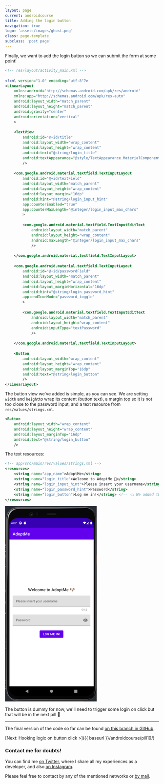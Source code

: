 ```yaml
---
layout: page
current: androidcourse
title: Adding the login button
navigation: true
logo: 'assets/images/ghost.png'
class: page-template
subclass: 'post page'
---
```


Finally, we want to add the login button so we can submit the form at some point!

```xml
<!-- res/layout/activity_main.xml -->

<?xml version="1.0" encoding="utf-8"?>
<LinearLayout
    xmlns:android="http://schemas.android.com/apk/res/android"
    xmlns:app="http://schemas.android.com/apk/res-auto"
    android:layout_width="match_parent"
    android:layout_height="match_parent"
    android:gravity="center"
    android:orientation="vertical"
    >

    <TextView
        android:id="@+id/title"
        android:layout_width="wrap_content"
        android:layout_height="wrap_content"
        android:text="@string/login_title"
        android:textAppearance="@style/TextAppearance.MaterialComponents.Headline6"
        />

    <com.google.android.material.textfield.TextInputLayout
        android:id="@+id/textField"
        android:layout_width="match_parent"
        android:layout_height="wrap_content"
        android:layout_margin="16dp"
        android:hint="@string/login_input_hint"
        app:counterEnabled="true"
        app:counterMaxLength="@integer/login_input_max_chars"
        >

        <com.google.android.material.textfield.TextInputEditText
            android:layout_width="match_parent"
            android:layout_height="wrap_content"
            android:maxLength="@integer/login_input_max_chars"
            />

    </com.google.android.material.textfield.TextInputLayout>

    <com.google.android.material.textfield.TextInputLayout
        android:id="@+id/passwordField"
        android:layout_width="match_parent"
        android:layout_height="wrap_content"
        android:layout_marginHorizontal="16dp"
        android:hint="@string/login_password_hint"
        app:endIconMode="password_toggle"
        >

        <com.google.android.material.textfield.TextInputEditText
            android:layout_width="match_parent"
            android:layout_height="wrap_content"
            android:inputType="textPassword"
            />

    </com.google.android.material.textfield.TextInputLayout>

    <Button
        android:layout_width="wrap_content"
        android:layout_height="wrap_content"
        android:layout_marginTop="16dp"
        android:text="@string/login_button"
        />
</LinearLayout>
```

The button view we've added is simple, as you can see. We are setting `width` and `height`to wrap its content (button text), a margin top so it is not too close to the password input, and a text resource from `res/values/strings.xml`.

```xml
<Button
    android:layout_width="wrap_content"
    android:layout_height="wrap_content"
    android:layout_marginTop="16dp"
    android:text="@string/login_button"
    />
```

The text resources:

```xml
<!-- app/src/main/res/values/strings.xml -->
<resources>
    <string name="app_name">AdoptMe</string>
    <string name="login_title">Welcome to AdoptMe 🐶</string>
    <string name="login_input_hint">Please insert your username</string>
    <string name="login_password_hint">Password</string>
    <string name="login_button">Log me in!</string> <!-- 👈 We added this one -->
</resources>
```

<img src="../../assets/images/login button.png" alt="Android Studio" style="width:300px;">

The button is dummy for now, we'll need to trigger some login on click but that will be in the next pill 💊

---

The final version of the code so far can be found [on this branch in GitHub](https://github.com/JorgeCastilloPrz/ultimateandroidcourse/tree/pill18).

[Next: Hooking logic on button click >]({{ baseurl }}/androidcourse/pill19/)

### Contact me for doubts!

You can find me [on Twitter](https://www.twitter.com/JorgeCastilloPR), where I share all my experiences as a developer, and also [on Instagram](https://www.instagram.com/jorgecastillopr).


Please feel free to contact by any of the mentioned networks or [by mail](mailto:jorge.castillo.prz@gmail.com).

